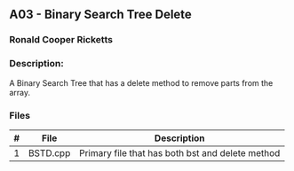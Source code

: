 ## A03 - Binary Search Tree Delete
### Ronald Cooper Ricketts
### Description:

A Binary Search Tree that has a delete method to remove parts from the array.

### Files

|   #   | File             | Description                                        |
| :---: | ---------------- | -------------------------------------------------- |
|   1   | BSTD.cpp         | Primary file that has both bst and delete method      |
